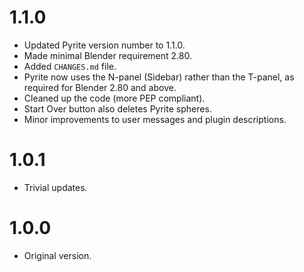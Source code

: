 1.1.0
=====

* Updated Pyrite version number to 1.1.0.
* Made minimal Blender requirement 2.80.
* Added `CHANGES.md` file.
* Pyrite now uses the N-panel (Sidebar) rather than the T-panel, as required
  for Blender 2.80 and above.
* Cleaned up the code (more PEP compliant).
* Start Over button also deletes Pyrite spheres.
* Minor improvements to user messages and plugin descriptions.

1.0.1
=====

* Trivial updates.

1.0.0
=====

* Original version.
